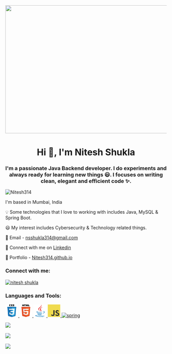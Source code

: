 <img align="" width="1000" height="400" src="https://www.mo.agency/hubfs/So%20you%20want%20to%20be%20a%20web%20developer.png" alt="">
<h1 align="center">Hi 👋, I'm Nitesh Shukla</h1>

<h3 align="center">I'm a passionate Java Backend  developer. I do experiments and always ready for learning new things 😃. I focuses on writing clean, elegant and efficient code ✨.</h3>



<p align="left"> <img src="https://komarev.com/ghpvc/?username=Nitesh314&label=Profile%20views&color=0e75b6&style=flat" alt="Nitesh314" /> </p>

I'm based in Mumbai, India

💡 Some technologies that I love to working with includes Java, MySQL & Spring Boot.

😃 My interest includes Cybersecurity & Technology related things.

📧 Email - nsshukla314@gmail.com

🤝 Connect with me on [Linkedin](https://www.linkedin.com/in/nitesh-shukla-b1b47623b/)

💼 Portfolio - [Nitesh314.github.io](https://Nitesh314.github.io)


<h3 align="left">Connect with me:</h3>
<p align="left">

<a href="https://www.linkedin.com/in/nitesh-shukla-b1b47623b/" target="blank"><img align="center" src="https://raw.githubusercontent.com/rahuldkjain/github-profile-readme-generator/master/src/images/icons/Social/linked-in-alt.svg" alt="nitesh shukla" height="30" width="40" /></a>


<h3 align="left">Languages and Tools:</h3>
<p align="left"> <a href="https://www.w3schools.com/css/" target="_blank" rel="noreferrer"> <img src="https://raw.githubusercontent.com/devicons/devicon/master/icons/css3/css3-original-wordmark.svg" alt="css3" width="40" height="40"/> </a> <a href="https://www.w3.org/html/" target="_blank" rel="noreferrer"> <img src="https://raw.githubusercontent.com/devicons/devicon/master/icons/html5/html5-original-wordmark.svg" alt="html5" width="40" height="40"/> </a> <a href="https://www.java.com" target="_blank" rel="noreferrer"> <img src="https://raw.githubusercontent.com/devicons/devicon/master/icons/java/java-original.svg" alt="java" width="40" height="40"/> </a> <a href="https://developer.mozilla.org/en-US/docs/Web/JavaScript" target="_blank" rel="noreferrer"> <img src="https://raw.githubusercontent.com/devicons/devicon/master/icons/javascript/javascript-original.svg" alt="javascript" width="40" height="40"/> </a> <a href="https://spring.io/" target="_blank" rel="noreferrer"> <img src="https://www.vectorlogo.zone/logos/springio/springio-icon.svg" alt="spring" width="40" height="40"/> </a> </p>

![](https://github-readme-stats.vercel.app/api?username=Nitesh314&theme=react&hide_border=false&include_all_commits=true&count_private=false)<br/>

![](https://github-readme-streak-stats.herokuapp.com/?user=Nitesh314&theme=react&hide_border=false)<br/>

![](https://github-readme-stats.vercel.app/api/top-langs/?username=Nitesh314&theme=react&hide_border=false&include_all_commits=true&count_private=false&layout=compact)
